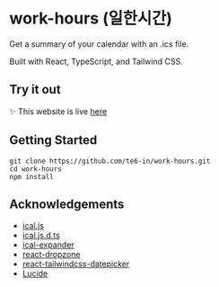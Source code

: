 # work-hours (일한시간)

Get a summary of your calendar with an .ics file.

Built with React, TypeScript, and Tailwind CSS.

## Try it out

✨ This website is live [here](https://te6.in/work-hours)

## Getting Started

```shell
git clone https://github.com/te6-in/work-hours.git
cd work-hours
npm install
```

## Acknowledgements

- [ical.js](https://github.com/kewisch/ical.js)
- [ical.js.d.ts](https://github.com/etesync/ios/blob/master/src/types/ical.js.d.ts)
- [ical-expander](https://github.com/mifi/ical-expander)
- [react-dropzone](https://github.com/react-dropzone/react-dropzone)
- [react-tailwindcss-datepicker](https://github.com/onesine/react-tailwindcss-datepicker)
- [Lucide](https://lucide.dev/)
